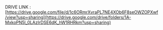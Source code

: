 DRIVE LINK : [https://drive.google.com/file/d/1c6ORmrXvraPL7NE4XOb6F8seOWZOPXwf/view?usp=sharing](https://drive.google.com/drive/folders/1A-MxkoPN5l_0LAzIrDSE6dK_hW1RHRkm?usp=sharing)
